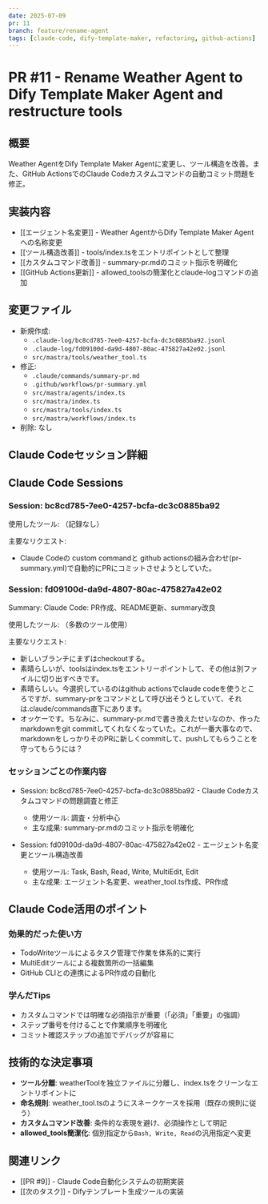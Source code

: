 ```yaml
---
date: 2025-07-09
pr: 11
branch: feature/rename-agent
tags: [claude-code, dify-template-maker, refactoring, github-actions]
---
```


# PR #11 - Rename Weather Agent to Dify Template Maker Agent and restructure tools

## 概要
Weather AgentをDify Template Maker Agentに変更し、ツール構造を改善。また、GitHub ActionsでのClaude Codeカスタムコマンドの自動コミット問題を修正。

## 実装内容
- [[エージェント名変更]] - Weather AgentからDify Template Maker Agentへの名称変更
- [[ツール構造改善]] - tools/index.tsをエントリポイントとして整理
- [[カスタムコマンド改善]] - summary-pr.mdのコミット指示を明確化
- [[GitHub Actions更新]] - allowed_toolsの簡潔化とclaude-logコマンドの追加

## 変更ファイル
- 新規作成: 
  - `.claude-log/bc8cd785-7ee0-4257-bcfa-dc3c0885ba92.jsonl`
  - `.claude-log/fd09100d-da9d-4807-80ac-475827a42e02.jsonl`
  - `src/mastra/tools/weather_tool.ts`
- 修正:
  - `.claude/commands/summary-pr.md`
  - `.github/workflows/pr-summary.yml`
  - `src/mastra/agents/index.ts`
  - `src/mastra/index.ts`
  - `src/mastra/tools/index.ts`
  - `src/mastra/workflows/index.ts`
- 削除: なし

## Claude Codeセッション詳細
## Claude Code Sessions

### Session: bc8cd785-7ee0-4257-bcfa-dc3c0885ba92

使用したツール:
（記録なし）

主要なリクエスト:
- Claude Codeの custom commandと github actionsの組み合わせ(pr-summary.yml)で自動的にPRにコミットさせようとしていた。

### Session: fd09100d-da9d-4807-80ac-475827a42e02
Summary: Claude Code: PR作成、README更新、summary改良

使用したツール:
（多数のツール使用）

主要なリクエスト:
- 新しいブランチにまずはcheckoutする。
- 素晴らしいが、toolsはindex.tsをエントリーポイントして、その他は別ファイルに切り出すべきです。
- 素晴らしい。今選択しているのはgithub actionsでclaude codeを使うところですが、summary-prをコマンドとして呼び出そうとしていて、それは.claude/commands直下にあります。
- オッケーです。ちなみに、summary-pr.mdで書き換えたせいなのか、作ったmarkdownをgit commitしてくれなくなっていた。これが一番大事なので、markdownをしっかりそのPRに新しくcommitして、pushしてもらうことを守ってもらうには？

### セッションごとの作業内容
- Session: bc8cd785-7ee0-4257-bcfa-dc3c0885ba92 - Claude Codeカスタムコマンドの問題調査と修正
  - 使用ツール: 調査・分析中心
  - 主な成果: summary-pr.mdのコミット指示を明確化
  
- Session: fd09100d-da9d-4807-80ac-475827a42e02 - エージェント名変更とツール構造改善
  - 使用ツール: Task, Bash, Read, Write, MultiEdit, Edit
  - 主な成果: エージェント名変更、weather_tool.ts作成、PR作成

## Claude Code活用のポイント
### 効果的だった使い方
- TodoWriteツールによるタスク管理で作業を体系的に実行
- MultiEditツールによる複数箇所の一括編集
- GitHub CLIとの連携によるPR作成の自動化

### 学んだTips
- カスタムコマンドでは明確な必須指示が重要（「必須」「重要」の強調）
- ステップ番号を付けることで作業順序を明確化
- コミット確認ステップの追加でデバッグが容易に

## 技術的な決定事項
- **ツール分離**: weatherToolを独立ファイルに分離し、index.tsをクリーンなエントリポイントに
- **命名規則**: weather_tool.tsのようにスネークケースを採用（既存の規則に従う）
- **カスタムコマンド改善**: 条件的な表現を避け、必須操作として明記
- **allowed_tools簡潔化**: 個別指定から`Bash, Write, Read`の汎用指定へ変更

## 関連リンク
- [[PR #9]] - Claude Code自動化システムの初期実装
- [[次のタスク]] - Difyテンプレート生成ツールの実装